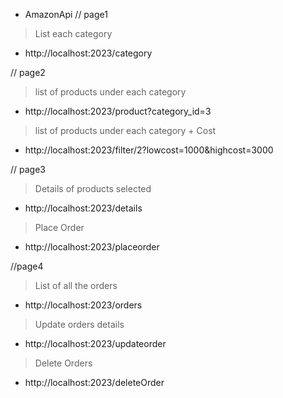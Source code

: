 * AmazonApi
// page1
> List each category
* http://localhost:2023/category

// page2
> list of products under each category
* http://localhost:2023/product?category_id=3
> list of products under each category + Cost
* http://localhost:2023/filter/2?lowcost=1000&highcost=3000

// page3
> Details of products selected
* http://localhost:2023/details
> Place Order
* http://localhost:2023/placeorder

//page4
> List of all the orders
* http://localhost:2023/orders

> Update orders details
* http://localhost:2023/updateorder
> Delete Orders
* http://localhost:2023/deleteOrder